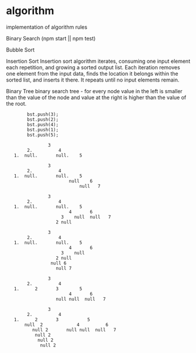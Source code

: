 # algorithm
implementation of algorithm rules

Binary Search (npm start || npm test)

Bubble Sort

Insertion Sort
Insertion sort algorithm iterates, consuming one input element each repetition, and growing a sorted output list. Each iteration removes one element from the input data, finds the location it belongs within the sorted list, and inserts it there. It repeats until no input elements remain. 

Binary Tree
    binary search tree - for every node value in the left is smaller than the value of the node and value at the right is higher than the value of the root.


            bst.push(3);
            bst.push(2);
            bst.push(4);
            bst.push(1);
            bst.push(5);

                    3
            2.   	    4
       1.  null.       null.    5

                    3
            2.   	    4
       1.  null.       null.    5
                            null    6
                                null   7

                    3
            2.   	    4
       1.  null.       null.    5
                            4       6
                         3    null  null   7
                       2 null

                    3
            2.   	    4
       1.  null.       null.    5
                            4       6
                         3    null
                       2 null
                     null 6
                       null 7

                    3
            2.   	    4
       1.      2       3        5
                            4       6
                       null null  null   7

                    3
            2.   	    4
       1.      2       3           5
           null  2             4          6
              null 2       null null  null   7
               null 2
                null 2
                 null 2